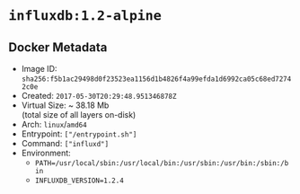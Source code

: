 # `influxdb:1.2-alpine`

## Docker Metadata

- Image ID: `sha256:f5b1ac29498d0f23523ea1156d1b4826f4a99efda1d6992ca05c68ed72742c0e`
- Created: `2017-05-30T20:29:48.951346878Z`
- Virtual Size: ~ 38.18 Mb  
  (total size of all layers on-disk)
- Arch: `linux`/`amd64`
- Entrypoint: `["/entrypoint.sh"]`
- Command: `["influxd"]`
- Environment:
  - `PATH=/usr/local/sbin:/usr/local/bin:/usr/sbin:/usr/bin:/sbin:/bin`
  - `INFLUXDB_VERSION=1.2.4`
